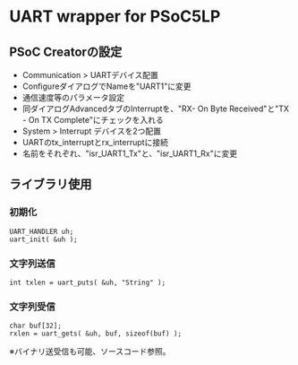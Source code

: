# UART wrapper for PSoC5LP

## PSoC Creatorの設定

- Communication > UARTデバイス配置
 - ConfigureダイアログでNameを"UART1"に変更
 - 通信速度等のパラメータ設定
 - 同ダイアログAdvancedタブのInterruptを、"RX- On Byte Received"と"TX - On TX Complete"にチェックを入れる
- System > Interrupt デバイスを2つ配置
 - UARTのtx_interruptとrx_interruptに接続
 - 名前をそれぞれ、"isr_UART1_Tx"と、"isr_UART1_Rx"に変更

## ライブラリ使用

### 初期化

```
UART_HANDLER uh;
uart_init( &uh );
```

### 文字列送信

```
int txlen = uart_puts( &uh, "String" );
```

### 文字列受信

```
char buf[32];
rxlen = uart_gets( &uh, buf, sizeof(buf) );
```

※バイナリ送受信も可能、ソースコード参照。
